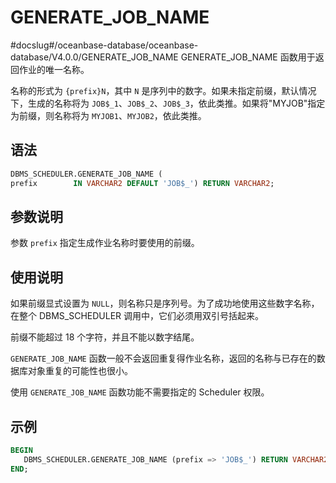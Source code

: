 GENERATE_JOB_NAME 
======================================
#docslug#/oceanbase-database/oceanbase-database/V4.0.0/GENERATE_JOB_NAME
GENERATE_JOB_NAME 函数用于返回作业的唯一名称。

名称的形式为 `{prefix}N`，其中 `N` 是序列中的数字。如果未指定前缀，默认情况下，生成的名称将为 `JOB$_1`、`JOB$_2`、`JOB$_3`，依此类推。如果将"MYJOB"指定为前缀，则名称将为 `MYJOB1`、`MYJOB2`，依此类推。

语法 
-----------------------

```sql
DBMS_SCHEDULER.GENERATE_JOB_NAME (
prefix        IN VARCHAR2 DEFAULT 'JOB$_') RETURN VARCHAR2;
```



参数说明 
-------------------------

参数 `prefix` 指定生成作业名称时要使用的前缀。

使用说明 
-------------------------

如果前缀显式设置为 `NULL`，则名称只是序列号。为了成功地使用这些数字名称，在整个 DBMS_SCHEDULER 调用中，它们必须用双引号括起来。

前缀不能超过 18 个字符，并且不能以数字结尾。

`GENERATE_JOB_NAME` 函数一般不会返回重复得作业名称，返回的名称与已存在的数据库对象重复的可能性也很小。

使用 `GENERATE_JOB_NAME` 函数功能不需要指定的 Scheduler 权限。

示例 
-----------------------

```sql
BEGIN 
   DBMS_SCHEDULER.GENERATE_JOB_NAME (prefix => 'JOB$_') RETURN VARCHAR2;
END;
```



